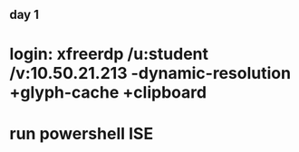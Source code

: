 ## day 1 
# login: xfreerdp /u:student /v:10.50.21.213 -dynamic-resolution +glyph-cache +clipboard
# run powershell ISE 
